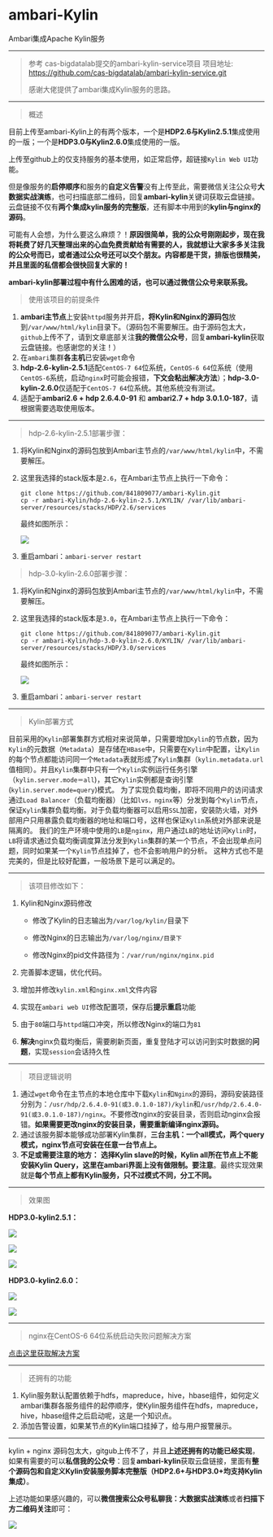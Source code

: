 # ambari-Kylin
Ambari集成Apache Kylin服务

---

> 参考 cas-bigdatalab提交的ambari-kylin-service项目
> 项目地址: https://github.com/cas-bigdatalab/ambari-kylin-service.git
>
> 感谢大佬提供了ambari集成Kylin服务的思路。

---

> 概述

目前上传至ambari-Kylin上的有两个版本，一个是**HDP2.6与Kylin2.5.1**集成使用的一版；一个是**HDP3.0与Kylin2.6.0**集成使用的一版。

上传至github上的仅支持服务的基本使用，如正常启停，超链接`Kylin Web UI`功能。

但是像服务的**启停顺序**和服务的**自定义告警**没有上传至此，需要微信关注公众号**大数据实战演练**，也可扫描底部二维码，回复**ambari-kylin**关键词获取云盘链接。云盘链接不仅有**两个集成kylin服务的完整版**，还有脚本中用到的**kylin与nginx的源码**。

可能有人会想，为什么要这么麻烦？！**原因很简单，我的公众号刚刚起步，现在我将耗费了好几天整理出来的心血免费贡献给有需要的人，我就想让大家多多关注我的公众号而已，或者通过公众号还可以交个朋友。内容都是干货，排版也很精美，并且里面的私信都会很快回复大家的！**

**ambari-kylin部署过程中有什么困难的话，也可以通过微信公众号来联系我。**

> 使用该项目的前提条件

1. **ambari主节点**上安装`httpd`服务并开启，**将Kylin和Nginx的源码包**放到`/var/www/html/kylin`目录下。（源码包不需要解压。由于源码包太大，`github`上传不了，请到文章底部关注**我的微信公众号**，回复**ambari-kylin**获取云盘链接。也感谢您的关注！）
2. 在`ambari`集群**各主机**已安装`wget`命令
3. **hdp-2.6-kylin-2.5.1**适配`CentOS-7 64`位系统，`CentOS-6 64`位系统（使用`CentOS-6`系统，启动`nginx`时可能会报错，**下文会粘出解决方法**）；**hdp-3.0-kylin-2.6.0**仅适配于`CentOS-7 64`位系统。其他系统没有测试。
4. 适配于**ambari2.6 + hdp 2.6.4.0-91** 和 **ambari2.7 + hdp 3.0.1.0-187**，请根据需要选取使用版本。

---

> hdp-2.6-kylin-2.5.1部署步骤：

1. 将Kylin和Nginx的源码包放到Ambari主节点的`/var/www/html/kylin`中，不需要解压。

2. 这里我选择的stack版本是`2.6`，在Ambari主节点上执行一下命令：

   ```shell
   git clone https://github.com/841809077/ambari-Kylin.git
   cp -r ambari-Kylin/hdp-2.6-kylin-2.5.1/KYLIN/ /var/lib/ambari-server/resources/stacks/HDP/2.6/services
   ```

   最终如图所示：

   ![](https://raw.githubusercontent.com/841809077/blog-img/master/20190101/20190124234507.jpg)

3. 重启ambari：`ambari-server restart`

> hdp-3.0-kylin-2.6.0部署步骤：

1. 将Kylin和Nginx的源码包放到Ambari主节点的`/var/www/html/kylin`中，不需要解压。

2. 这里我选择的stack版本是`3.0`，在Ambari主节点上执行一下命令：

   ```shell
   git clone https://github.com/841809077/ambari-Kylin.git
   cp -r ambari-Kylin/hdp-3.0-kylin-2.6.0/KYLIN/ /var/lib/ambari-server/resources/stacks/HDP/3.0/services
   ```

   最终如图所示：

   ![](https://raw.githubusercontent.com/841809077/blog-img/master/20190301/20190312220020.jpg)

3. 重启ambari：`ambari-server restart`

---

> Kylin部署方式

目前采用的`Kylin`部署集群方式相对来说简单，只需要增加`Kylin`的节点数，因为`Kylin`的元数据（`Metadata`）是存储在`HBase`中，只需要在`Kylin`中配置，让`Kylin`的每个节点都能访问同一个`Metadata`表就形成了`Kylin`集群（`kylin.metadata.url` 值相同）。并且`Kylin`集群中只有一个`Kylin`实例运行任务引擎（`kylin.server.mode＝all`)，其它`Kylin`实例都是查询引擎(`kylin.server.mode=query`)模式。
为了实现负载均衡，即将不同用户的访问请求通过`Load Balancer`（负载均衡器）（比如`lvs，nginx`等）分发到每个`Kylin`节点，保证`Kylin`集群负载均衡。对于负载均衡器可以启用`SSL`加密，安装防火墙，对外部用户只用暴露负载均衡器的地址和端口号，这样也保证`Kylin`系统对外部来说是隔离的。
我们的生产环境中使用的`LB`是`nginx`，用户通过`LB`的地址访问`Kylin`时，`LB`将请求通过负载均衡调度算法分发到`Kylin`集群的某一个节点，不会出现单点问题，同时如果某一个`Kylin`节点挂掉了，也不会影响用户的分析。
这种方式也不是完美的，但是比较好配置，一般场景下是可以满足的。

---

> 该项目修改如下：

1. Kylin和Nginx源码修改

   - 修改了Kylin的日志输出为`/var/log/kylin/`目录下

   - 修改Nginx的日志输出为`/var/log/nginx/目录下`

   - 修改Nginx的pid文件路径为：`/var/run/nginx/nginx.pid`
2. 完善脚本逻辑，优化代码。
3. 增加并修改`kylin.xml`和`nginx.xml`文件内容
4. 实现在`ambari web UI`修改配置项，保存后**提示重启**功能
5. 由于`80`端口与`httpd`端口冲突，所以修改Nginx的端口为`81`
6. **解决**nginx负载均衡后，需要刷新页面，重复登陆才可以访问到实时数据的**问题**，实现`session`会话持久性

---

> 项目逻辑说明

1. 通过`wget`命令在主节点的本地仓库中下载`Kylin`和`Nginx`的源码，源码安装路径分别为：`/usr/hdp/2.6.4.0-91(或3.0.1.0-187)/kylin`和`/usr/hdp/2.6.4.0-91(或3.0.1.0-187)/nginx`。不要修改nginx的安装目录，否则启动nginx会报错。**如果需要更改nginx的安装目录，需要重新编译nginx源码。**
2. 通过该服务脚本能够成功部署Kylin集群，**三台主机：一个all模式，两个query模式，nginx节点可安装在任意一台节点上。**
3. **不足或需要注意的地方：** **选择Kylin slave的时候，Kylin all所在节点上不能安装Kylin Query，这里在ambari界面上没有做限制。要注意**。最终实现效果就是**每个节点上都有Kylin服务，只不过模式不同，分工不同。**

---

> 效果图

**HDP3.0-kylin2.5.1：**

![](https://raw.githubusercontent.com/841809077/blog-img/master/20181110/20181214222045.jpg)

![](https://raw.githubusercontent.com/841809077/blog-img/master/20181110/20181214223927.png)

![](https://raw.githubusercontent.com/841809077/blog-img/master/20181110/20181213234222.jpg)

**HDP3.0-kylin2.6.0：**

![](https://raw.githubusercontent.com/841809077/blog-img/master/20190301/20190312220225.jpg)

![](https://raw.githubusercontent.com/841809077/blog-img/master/20190301/20190312220751.jpg)

---

> nginx在CentOS-6 64位系统启动失败问题解决方案

[点击这里获取解决方案](https://841809077.github.io/2018/05/21/Nginx%E5%AE%89%E8%A3%85%E9%85%8D%E7%BD%AE.html#5-ngnix%E5%9C%A8CentOS-6%E7%B3%BB%E7%BB%9F%E5%90%AF%E5%8A%A8%E6%8A%A5%E9%94%99)

---

> 还拥有的功能

1. Kylin服务默认配置依赖于hdfs，mapreduce，hive，hbase组件，如何定义ambari集群各服务组件的起停顺序，使Kylin服务组件在hdfs，mapreduce，hive，hbase组件之后启动呢，这是一个知识点。
2. 添加告警设置，如果某节点的Kylin端口挂掉了，给与用户报警展示。

---
kylin + nginx 源码包太大，gitgub上传不了，并且**上述还拥有的功能已经实现**，如果有需要的可以**私信我的公众号**：回复**ambari-kylin**获取云盘链接，里面有**整个源码包和自定义Kylin安装服务脚本完整版（HDP2.6+与HDP3.0+均支持Kylin集成）**。

上述功能如果感兴趣的，可以**微信搜索公众号私聊我：大数据实战演练**或者**扫描下方二维码关注**即可：

![](https://raw.githubusercontent.com/841809077/blog-img/master/20181110/20181213235322.png)	
